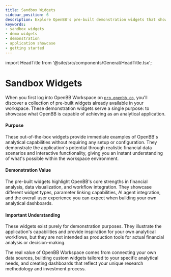 ```yaml
---
title: Sandbox Widgets
sidebar_position: 6
description: Explore OpenBB's pre-built demonstration widgets that showcase application capabilities upon login.
keywords:
- sandbox widgets
- demo widgets
- demonstration
- application showcase
- getting started
---
```


import HeadTitle from '@site/src/components/General/HeadTitle.tsx';

<HeadTitle title="Sandbox Widgets | OpenBB Workspace Docs" />

# Sandbox Widgets

When you first log into OpenBB Workspace on [`pro.openbb.co`](https://pro.openbb.co), you'll discover a collection of pre-built widgets already available in your workspace. These demonstration widgets serve a single purpose: to showcase what OpenBB is capable of achieving as an analytical application.

#### Purpose

These out-of-the-box widgets provide immediate examples of OpenBB's analytical capabilities without requiring any setup or configuration. They demonstrate the application's potential through realistic financial data scenarios and interactive functionality, giving you an instant understanding of what's possible within the workspace environment.

#### Demonstration Value

The pre-built widgets highlight OpenBB's core strengths in financial analysis, data visualization, and workflow integration. They showcase different widget types, parameter linking capabilities, AI agent integration, and the overall user experience you can expect when building your own analytical dashboards.

#### Important Understanding

These widgets exist purely for demonstration purposes. They illustrate the application's capabilities and provide inspiration for your own analytical workflows, but they are not intended as production tools for actual financial analysis or decision-making.

The real value of OpenBB Workspace comes from connecting your own data sources, building custom widgets tailored to your specific analytical needs, and creating dashboards that reflect your unique research methodology and investment process.

